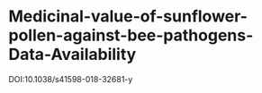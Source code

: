 # Medicinal-value-of-sunflower-pollen-against-bee-pathogens-Data-Availability

DOI:10.1038/s41598-018-32681-y
